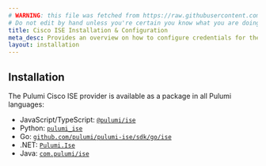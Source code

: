 ```yaml
---
# WARNING: this file was fetched from https://raw.githubusercontent.com/pulumi/pulumi-ise/v0.2.5/docs/installation-configuration.md
# Do not edit by hand unless you're certain you know what you are doing!
title: Cisco ISE Installation & Configuration
meta_desc: Provides an overview on how to configure credentials for the Pulumi Cisco ISE Provider.
layout: installation
---
```


## Installation

The Pulumi Cisco ISE provider is available as a package in all Pulumi languages:

* JavaScript/TypeScript: [`@pulumi/ise`](https://www.npmjs.com/package/@pulumi/ise)
* Python: [`pulumi_ise`](https://pypi.org/project/pulumi_ise/)
* Go: [`github.com/pulumi/pulumi-ise/sdk/go/ise`](https://pkg.go.dev/github.com/pulumi/pulumi-ise/sdk/go/ise)
* .NET: [`Pulumi.Ise`](https://www.nuget.org/packages/Pulumi.Ise)
* Java: [`com.pulumi/ise`](https://central.sonatype.com/artifact/com.pulumi/ise)
